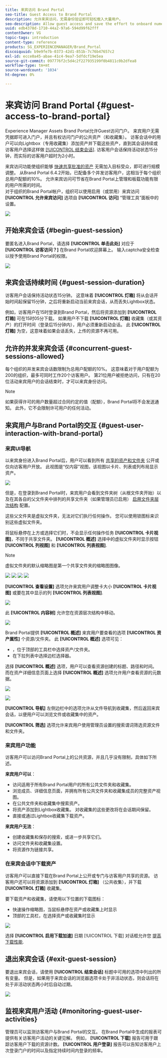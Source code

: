 ```yaml
---
title: 来宾访问 Brand Portal
seo-title: Guest Access to Brand Portal
description: 允许来宾访问，无需身份验证即可轻松载入大量用户。
seo-description: Allow guest access and save the effort to onboard numerous users without authentication.
uuid: edb4378d-1710-44a2-97a6-594d99f62fff
contentOwner: VG
topic-tags: introduction
content-type: reference
products: SG_EXPERIENCEMANAGER/Brand_Portal
discoiquuid: b9e9fe7b-0373-42d1-851b-7c76b47657c2
exl-id: ecce0a45-abae-41c4-9ea7-5dfdcf19e5ea
source-git-commit: 097776f2c5d4c2f227935199f0b4811c0b2dfea8
workflow-type: tm+mt
source-wordcount: '1034'
ht-degree: 0%

---
```


# 来宾访问 Brand Portal {#guest-access-to-brand-portal}

Experience Manager Assets Brand Portal允许Guest访问门户。 来宾用户无需凭据即可进入门户，并且有权访问门户的公共资产（和收藏集）。 访客会话中的用户可以向Lightbox（专用收藏集）添加资产并下载这些资产，直到其会话持续或访客用户选择这样做 [[!UICONTROL 结束会话]](#exit-guest-session). 访客用户会话保持活动状态15分钟，而实际的访客用户超时为2小时。

来宾访问功能使组织能够 [快速共享批准的资产](../using/brand-portal-sharing-folders.md#how-to-share-folders) 无需加入目标受众，即可进行规模调整。 从Brand Portal 6.4.2开始，已配备多个并发访客用户，这相当于每个组织总用户配额的10%。 允许来宾访问可节省在Brand Portal上管理和板载功能有限的用户所需的时间。\
对于组织的Brand Portal帐户，组织可以使用启用（或禁用）来宾访问 **[!UICONTROL 允许来宾访问]** 选项自 **[!UICONTROL 访问]** “管理工具”面板中的设置。

<!--
Comment Type: annotation
Last Modified By: mgulati
Last Modified Date: 2018-08-17T10:42:59.879-0400
Removed the first para: "AEM Assets Brand Portal allows public users to enter the portal anonymously and have restricted access to the allowed public resources as guests. Organization users with guest role need not seek access and authentication from administrators."
-->

![](assets/enable-guest-access.png)

## 开始来宾会话 {#begin-guest-session}

要匿名进入Brand Portal，请选择 **[!UICONTROL 单击此处]** 对应于 **[!UICONTROL 访客访问？]** 在Brand Portal欢迎屏幕上。 输入captcha安全检查以授予使用Brand Portal的权限。

![](assets/bp-login-screen.png)

## 来宾会话持续时间 {#guest-session-duration}

访客用户会话保持活动状态15分钟。
这意味着 **[!UICONTROL 灯箱]** 将从会话开始时间起保留15分钟，之后将重新启动当前来宾会话，从而丢失Lightbox状态。

例如，访客用户在15时登录到Brand Portal，然后将资源添加到 **[!UICONTROL 灯箱]** 可在15时05分下载。 如果用户不下载 **[!UICONTROL 灯箱]** 收藏集（或其资产）的打开时间（登录后15分钟内），用户必须重新启动会话。 此 **[!UICONTROL 灯箱]** 为空，这意味着如果会话丢失，上传的资源不再可用。

## 允许的并发来宾会话 {#concurrent-guest-sessions-allowed}

每个组织的并发来宾会话数限制为总用户配额的10%。 这意味着对于用户配额为200的组织，最多可同时工作20个访客用户。 第21位用户被拒绝访问，只有在20位活动来宾用户的会话结束时，才可以来宾身份访问。

>[!NOTE]
>
>如果获得许可的用户数量超过合同约定的值（配额），Brand Portal将不会发送通知。 此外，它不会限制许可用户的任何活动。

## 来宾用户与Brand Portal的交互 {#guest-user-interaction-with-brand-portal}

### 来宾UI导航

以来宾身份进入Brand Portal后，用户可以看到所有 [共享的资产和文件夹](../using/brand-portal-sharing-folders.md#sharefolders) 公开或仅向访客用户开放。 此视图是“仅内容”视图，该视图以卡片、列表或列布局显示资产。

![](assets/disabled-folder-hierarchy1.png)

但是，在登录到Brand Portal时，来宾用户会看到文件夹树（从根文件夹开始）以及在其各自的父文件夹中排列的共享文件夹（如果管理员已启用） [启用文件夹层次结构](../using/brand-portal-general-configuration.md#main-pars-header-1621071021) 配置。

这些父文件夹是虚拟文件夹，无法对它们执行任何操作。 您可以使用锁图标来识别这些虚拟文件夹。

将鼠标悬停在上方或选择它们时，不会显示任何操作任务 **[!UICONTROL 卡片视图]**，不同于共享文件夹。 **[!UICONTROL 概述]** 选择中的虚拟文件夹时显示按钮 **[!UICONTROL 列视图]** 和 **[!UICONTROL 列表视图]**.

>[!NOTE]
>
>虚拟文件夹的默认缩略图是第一个共享文件夹的缩略图图像。

![](assets/enabled-hierarchy1.png) ![](assets/hierarchy1-nonadmin.png) ![](assets/hierarchy-nonadmin.png) ![](assets/hierarchy2-nonadmin.png)

**[!UICONTROL 查看设置]** 选项允许来宾用户调整卡大小 **[!UICONTROL 卡片视图]** 或要在其中显示的列 **[!UICONTROL 列表视图]**.

![](assets/nav-guest-user.png)

此 **[!UICONTROL 内容树]** 允许您在资源层次结构中移动。

![](assets/guest-login-ui.png)

Brand Portal提供 **[!UICONTROL 概述]** 来宾用户要查看的选项 **[!UICONTROL 资产属性]** 个资源/文件夹。 此 **[!UICONTROL 概述]** 选项可见：

* ，位于顶部的工具栏中选择资产/文件夹。
* 在下拉列表中选择边栏选择器。

选择 **[!UICONTROL 概述]** 选项，用户可以查看资源创建的标题、路径和时间。 而在资产详细信息页面上选择 **[!UICONTROL 概述]** 选项允许用户查看资源的元数据。

![](assets/overview-option-1.png)

![](assets/overview-rail-selector-1.png)

**[!UICONTROL 导航]** 左侧边栏中的选项允许从文件导航到收藏集，然后返回来宾会话，以便用户可以浏览文件或收藏集中的资产。

**[!UICONTROL 筛选]** 选项允许来宾用户使用管理员设置的搜索谓词筛选资源文件和文件夹。

### 来宾用户功能

访客用户可以访问Brand Portal上的公共资源，并且几乎没有限制，具体如下所述。

**来宾用户可以**：

* 访问适用于所有Brand Portal用户的所有公共文件夹和收藏集。
* 浏览成员、详细信息页面，并拥有所有公共文件夹和收藏集成员的完整资产视图。
* 在公共文件夹和收藏集中搜索资产。
* 将资产添加到Lightbox收藏集。 对收藏集的这些更改将在会话期间保留。
* 直接或通过Lightbox收藏集下载资产。

**来宾用户无法**：

* 创建收藏集和保存的搜索，或进一步共享它们。
* 访问文件夹和收藏集设置。
* 将资源作为链接共享。

### 在来宾会话中下载资产

访客用户可以直接下载在Brand Portal上公开或专门与访客用户共享的资源。 访客用户还可以将资源添加到 **[!UICONTROL 灯箱]** （公共收集），并下载 **[!UICONTROL 灯箱]** 收藏集。

要下载资产和收藏集，请使用以下位置的下载图标：

* 快速操作缩略图，当鼠标悬停在资产或收藏集上时显示
* 顶部的工具栏，在选择资产或收藏集时显示

![](assets/download-on-guest.png)

选择 **[!UICONTROL 启用下载加速]** 日期 [!UICONTROL 下载] 对话框允许您 [提高下载性能](../using/accelerated-download.md).

## 退出来宾会话 {#exit-guest-session}

要退出来宾会话，请使用 **[!UICONTROL 结束会话]** 标题中可用的选项中列出的所有变量。 但是，如果用于来宾会话的浏览器选项卡处于非活动状态，则会话将在处于非活动状态两小时后自动过期。

![](assets/end-guest-session.png)

## 监视来宾用户活动 {#monitoring-guest-user-activities}

管理员可以监测访客用户与Brand Portal的交互。 在Brand Portal中生成的报表可提供有关访客用户活动的关键见解。 例如， **[!UICONTROL 下载]** 报告可用于跟踪访客用户下载的资源计数。 **[!UICONTROL 用户登录]** 报告可以告知访客用户上次登录门户的时间以及指定持续时间内登录的频率。
